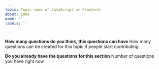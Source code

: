 ```yaml
---
topic: Topic name of JavaScript or Frontend
about: Idea
name: ''
labels: ''

---
```


**How many questions do you think, this questions can have**
How many questions can be created for this topic if people start contributing

**Do you already have the questions for this section**
Number of questions you have right now

